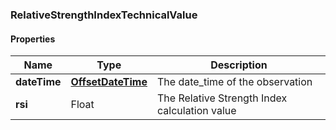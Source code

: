 
[//]: # (CLASS:RelativeStrengthIndexTechnicalValue)

[//]: # (KIND:object)

### RelativeStrengthIndexTechnicalValue

#### Properties

[//]: # (START_DEFINITION)

Name | Type | Description
------------ | ------------- | -------------
**dateTime** | [**OffsetDateTime**](OffsetDateTime.md) | The date_time of the observation &nbsp;
**rsi** | Float | The Relative Strength Index calculation value &nbsp;

[//]: # (END_DEFINITION)


[//]: # (CONTAINED_CLASS:OffsetDateTime)





